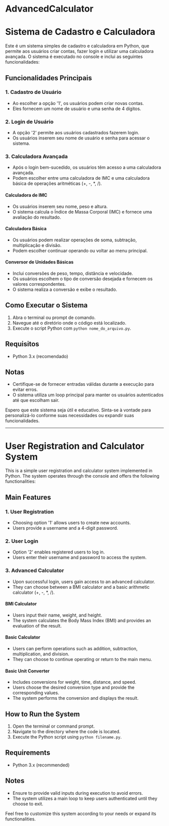 # AdvancedCalculator

# Sistema de Cadastro e Calculadora

Este é um sistema simples de cadastro e calculadora em Python, que permite aos usuários criar contas, fazer login e utilizar uma calculadora avançada. O sistema é executado no console e inclui as seguintes funcionalidades:

## Funcionalidades Principais

### 1. Cadastro de Usuário
- Ao escolher a opção '1', os usuários podem criar novas contas.
- Eles fornecem um nome de usuário e uma senha de 4 dígitos.

### 2. Login de Usuário
- A opção '2' permite aos usuários cadastrados fazerem login.
- Os usuários inserem seu nome de usuário e senha para acessar o sistema.

### 3. Calculadora Avançada
- Após o login bem-sucedido, os usuários têm acesso a uma calculadora avançada.
- Podem escolher entre uma calculadora de IMC e uma calculadora básica de operações aritméticas (+, -, *, /).

#### Calculadora de IMC
- Os usuários inserem seu nome, peso e altura.
- O sistema calcula o Índice de Massa Corporal (IMC) e fornece uma avaliação do resultado.

#### Calculadora Básica
- Os usuários podem realizar operações de soma, subtração, multiplicação e divisão.
- Podem escolher continuar operando ou voltar ao menu principal.

#### Conversor de Unidades Básicas
- Inclui conversões de peso, tempo, distância e velocidade.
- Os usuários escolhem o tipo de conversão desejada e fornecem os valores correspondentes.
- O sistema realiza a conversão e exibe o resultado.

## Como Executar o Sistema

1. Abra o terminal ou prompt de comando.
2. Navegue até o diretório onde o código está localizado.
3. Execute o script Python com `python nome_do_arquivo.py`.

## Requisitos

- Python 3.x (recomendado)

## Notas

- Certifique-se de fornecer entradas válidas durante a execução para evitar erros.
- O sistema utiliza um loop principal para manter os usuários autenticados até que escolham sair.

Espero que este sistema seja útil e educativo. Sinta-se à vontade para personalizá-lo conforme suas necessidades ou expandir suas funcionalidades.

------------------------------------------------------------------------------------------------------------------------------------------------------

# User Registration and Calculator System

This is a simple user registration and calculator system implemented in Python. The system operates through the console and offers the following functionalities:

## Main Features

### 1. User Registration
- Choosing option '1' allows users to create new accounts.
- Users provide a username and a 4-digit password.

### 2. User Login
- Option '2' enables registered users to log in.
- Users enter their username and password to access the system.

### 3. Advanced Calculator
- Upon successful login, users gain access to an advanced calculator.
- They can choose between a BMI calculator and a basic arithmetic calculator (+, -, *, /).

#### BMI Calculator
- Users input their name, weight, and height.
- The system calculates the Body Mass Index (BMI) and provides an evaluation of the result.

#### Basic Calculator
- Users can perform operations such as addition, subtraction, multiplication, and division.
- They can choose to continue operating or return to the main menu.

#### Basic Unit Converter
- Includes conversions for weight, time, distance, and speed.
- Users choose the desired conversion type and provide the corresponding values.
- The system performs the conversion and displays the result.

## How to Run the System

1. Open the terminal or command prompt.
2. Navigate to the directory where the code is located.
3. Execute the Python script using `python filename.py`.

## Requirements

- Python 3.x (recommended)

## Notes

- Ensure to provide valid inputs during execution to avoid errors.
- The system utilizes a main loop to keep users authenticated until they choose to exit.

Feel free to customize this system according to your needs or expand its functionalities.
